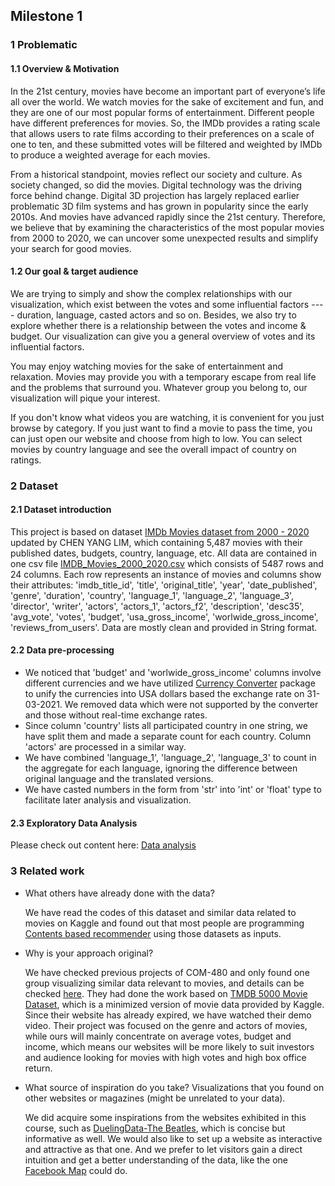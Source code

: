 ## Milestone 1

### 1 Problematic

#### 1.1 Overview & Motivation

In the 21st century, movies have become an important part of everyone’s life all over the world. We watch movies for the sake of excitement and fun, and they are one of our most popular forms of entertainment. Different people have different preferences for movies. So, the IMDb provides a rating scale that allows users to rate films according to their preferences on a scale of one to ten, and these submitted votes will be filtered and weighted by IMDb to produce a weighted average for each movies.

From a historical standpoint, movies reflect our society and culture. As society changed, so did the movies. Digital technology was the driving force behind change. Digital 3D projection has largely replaced earlier problematic 3D film systems and has grown in popularity since the early 2010s. And movies have advanced rapidly since the 21st century. 
Therefore, we believe that by examining the characteristics of the most popular movies from 2000 to 2020, we can uncover some unexpected results and simplify your search for good movies.

#### 1.2 Our goal & target audience

We are trying to simply and show the complex relationships with our visualization, which exist between the votes and some influential factors ---- duration, language, casted actors and so on. Besides, we also try to explore whether there is a relationship between the votes and income & budget. Our visualization can give you a general overview of votes and its influential factors.

You may enjoy watching movies for the sake of entertainment and relaxation. Movies may provide you with a temporary escape from real life and the problems that surround you. 
Whatever group you belong to, our visualization will pique your interest.

If you don't know what videos you are watching, it is convenient for you just browse by category. If you just want to find a movie to pass the time, you can just open our website and choose from high to low.
You can select movies by country language and see the overall impact of country on ratings.



### 2 Dataset

#### 2.1 Dataset introduction

This project is based on dataset [IMDb Movies dataset from 2000 - 2020](https://www.kaggle.com/datasets/chenyanglim/imdb-v2/code) updated by CHEN YANG LIM, which containing 5,487 movies with their published dates, budgets, country, language, etc. All data are contained in one csv file [IMDB_Movies_2000_2020.csv](https://github.com/com-480-data-visualization/datavis-project-2022-bcd/blob/main/IMDB_Movies_2000_2020.csv) which consists of 5487 rows and  24 columns. Each row represents an instance of movies and columns show their attributes: 'imdb_title_id', 'title', 'original_title', 'year', 'date_published', 'genre', 'duration', 'country', 'language_1', 'language_2', 'language_3', 'director', 'writer', 'actors', 'actors_1', 'actors_f2', 'description', 'desc35', 'avg_vote', 'votes', 'budget', 'usa_gross_income', 'worlwide_gross_income', 'reviews_from_users'. Data are mostly clean and provided in String format. 

#### 2.2 Data pre-processing

* We noticed that 'budget' and  'worlwide_gross_income' columns involve different currencies and we have utilized [Currency Converter](https://pypi.org/project/CurrencyConverter/) package to unify the currencies into USA dollars based the exchange rate on 31-03-2021. We removed data which were not supported by the converter and those without real-time exchange rates.
* Since column 'country' lists all participated country in one string, we have split them and made a separate count for each country. Column 'actors' are processed in a similar way.
* We have combined 'language_1', 'language_2', 'language_3' to count in the aggregate for each language, ignoring the difference between original language and the translated versions.
* We have casted numbers in the form from 'str' into 'int' or 'float' type to facilitate later analysis and visualization. 

#### 2.3 Exploratory Data Analysis

Please check out content here: [Data analysis](https://github.com/com-480-data-visualization/datavis-project-2022-bcd/blob/main/Data_Visualization_M1.ipynb)


### 3 Related work

* What others have already done with the data?

  We have read the codes of this dataset and similar data related to movies on Kaggle and found out that most people are programming [Contents based recommender](https://www.kaggle.com/code/chenyanglim/content-based-recommender) using those datasets as inputs. 

* Why is your approach original?

  We have checked previous projects of COM-480 and only found one group visualizing similar data relevant to movies,  and details can be checked [here](). They had done the work based on [TMDB 5000 Movie Dataset](https://www.kaggle.com/datasets/tmdb/tmdb-movie-metadata), which is a minimized version of movie data provided by Kaggle. Since their website has already expired, we have watched their demo video. Their project was  focused on the genre and actors of movies, while ours will mainly concentrate on average votes, budget and income, which means our websites will be more likely to suit investors and audience looking for movies with high votes and high box office return. 

* What source of inspiration do you take? Visualizations that you found on other websites or magazines (might be unrelated to your data).

  We did acquire some inspirations from the websites exhibited in this course, such as [DuelingData-The Beatles](http://duelingdata.blogspot.com/2016/01/the-beatles.html), which is concise but informative as well. We would also like to set up a website as interactive and attractive as that one. And we prefer to let visitors gain a direct intuition and get a better understanding of the data, like the one [Facebook Map](https://www.facebook.com/notes/10158791468612200/) could do. 
